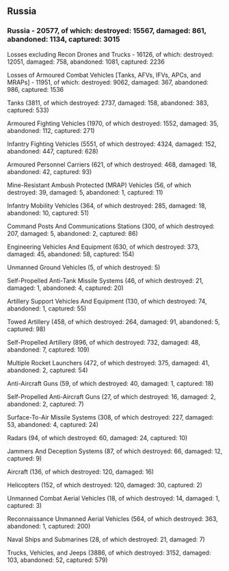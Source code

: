 
 
 ## Russia
 
 ### Russia - 20577, of which: destroyed: 15567, damaged: 861, abandoned: 1134, captured: 3015

 Losses excluding Recon Drones and Trucks - 16126, of which: destroyed: 12051, damaged: 758, abandoned: 1081, captured: 2236

 Losses of Armoured Combat Vehicles [Tanks, AFVs, IFVs, APCs, and MRAPs] - 11951, of which: destroyed: 9062, damaged: 367, abandoned: 986, captured: 1536

 

 

 Tanks (3811, of which destroyed: 2737, damaged: 158, abandoned: 383, captured: 533)

 Armoured Fighting Vehicles (1970, of which destroyed: 1552, damaged: 35, abandoned: 112, captured: 271)

 Infantry Fighting Vehicles (5551, of which destroyed: 4324, damaged: 152, abandoned: 447, captured: 628)

 Armoured Personnel Carriers (621, of which destroyed: 468, damaged: 18, abandoned: 42, captured: 93)

 Mine-Resistant Ambush Protected (MRAP) Vehicles (56, of which destroyed: 39, damaged: 5, abandoned: 1, captured: 11)

 Infantry Mobility Vehicles (364, of which destroyed: 285, damaged: 18, abandoned: 10, captured: 51)

 Command Posts And Communications Stations (300, of which destroyed: 207, damaged: 5, abandoned: 2, captured: 86)

 Engineering Vehicles And Equipment (630, of which destroyed: 373, damaged: 45, abandoned: 58, captured: 154)

 Unmanned Ground Vehicles (5, of which destroyed: 5)

 Self-Propelled Anti-Tank Missile Systems (46, of which destroyed: 21, damaged: 1, abandoned: 4, captured: 20)

 Artillery Support Vehicles And Equipment (130, of which destroyed: 74, abandoned: 1, captured: 55)

 Towed Artillery (458, of which destroyed: 264, damaged: 91, abandoned: 5, captured: 98)

 Self-Propelled Artillery (896, of which destroyed: 732, damaged: 48, abandoned: 7, captured: 109)

 Multiple Rocket Launchers (472, of which destroyed: 375, damaged: 41, abandoned: 2, captured: 54)

 Anti-Aircraft Guns (59, of which destroyed: 40, damaged: 1, captured: 18)

 Self-Propelled Anti-Aircraft Guns (27, of which destroyed: 16, damaged: 2, abandoned: 2, captured: 7)

 Surface-To-Air Missile Systems (308, of which destroyed: 227, damaged: 53, abandoned: 4, captured: 24)

 Radars (94, of which destroyed: 60, damaged: 24, captured: 10)

 Jammers And Deception Systems (87, of which destroyed: 66, damaged: 12, captured: 9)

 Aircraft (136, of which destroyed: 120, damaged: 16)

 Helicopters (152, of which destroyed: 120, damaged: 30, captured: 2)

 Unmanned Combat Aerial Vehicles (18, of which destroyed: 14, damaged: 1, captured: 3)

 Reconnaissance Unmanned Aerial Vehicles (564, of which destroyed: 363, abandoned: 1, captured: 200)

 Naval Ships and Submarines (28, of which destroyed: 21, damaged: 7)

 Trucks, Vehicles, and Jeeps (3886, of which destroyed: 3152, damaged: 103, abandoned: 52, captured: 579)

